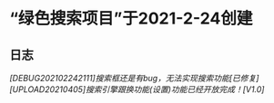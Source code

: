 # “绿色搜索项目”于2021-2-24创建
## 日志
_[DEBUG202102242111]搜索框还是有bug，无法实现搜索功能[已修复]_
_[UPLOAD20210405]搜索引擎跟换功能(设置)功能已经开放完成！[V1.0]_